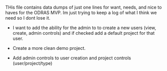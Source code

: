 THis file contains data dumps of just one lines for want, needs, and nice to haves for the ODRAS MVP. Im just trying to keep a log of what I think we need so I dont lose it. 

- I want to add the ability for the admin to to create a new users (view, create, admin controls) and if checked add a default project for that user. 

- Create a more clean demo project.

- Add admin controls to user creation and project controls (user/project/type)